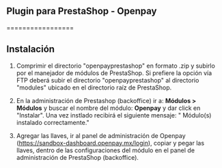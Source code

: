 ## Plugin para PrestaShop - Openpay

=================

## Instalación

1. Comprimir el directorio "openpayprestashop" en formato .zip y subirlo por el manejador de módulos de PrestaShop. Si prefiere la opción vía FTP deberá subir el directorio "openpayprestashop" al directorio "modules" ubicado en el directorio raíz de PrestaShop.

2. En la administración de Prestashop (backoffice) ir a: **Módulos > Módulos** y buscar el nombre del módulo: **Openpay** y dar click en "Instalar". Una vez instlado recibirá el siguiente mensaje: " Módulo(s) instalado correctamente."

3. Agregar las llaves, ir al panel de administración de Openpay (https://sandbox-dashboard.openpay.mx/login), copiar y pegar las llaves, dentro de las configuraciones del módulo en el panel de administración de PrestaShop (backoffice).

